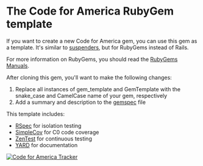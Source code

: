 # The Code for America RubyGem template

If you want to create a new Code for America gem, you can use this gem as a template.
It's similar to [suspenders][suspenders], but for RubyGems instead of Rails.

[suspenders]: https://github.com/thoughtbot/suspenders

For more information on RubyGems, you should read the [RubyGems Manuals][manuals].

[manuals]: http://docs.rubygems.org/

After cloning this gem, you'll want to make the following changes:

1. Replace all instances of gem_template and GemTemplate with the snake_case and CamelCase name of your gem, respectively
2. Add a summary and description to the [gemspec][gemspec] file

[gemspec]: https://github.com/codeforamerica/gem_template/blob/master/gem_template.gemspec

This template includes:

* [RSpec][rspec] for isolation testing
* [SimpleCov][simplecov] for C0 code coverage
* [ZenTest][zentest] for continuous testing
* [YARD][yard] for documentation

[rspec]: https://github.com/rspec/rspec
[simplecov]: https://github.com/colszowka/simplecov
[zentest]: https://github.com/seattlerb/zentest
[yard]: https://github.com/lsegal/yard


[![Code for America Tracker](http://stats.codeforamerica.org/codeforamerica/microsoft_open_data_ruby.png)](http://stats.codeforamerica.org/projects/microsoft_open_data_ruby)